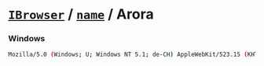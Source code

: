 # [`IBrowser`](/api/main/get-browser.md) / [`name`](../name.md) / Arora

### Windows

```sh
Mozilla/5.0 (Windows; U; Windows NT 5.1; de-CH) AppleWebKit/523.15 (KHTML, like Gecko, Safari/419.3) Arora/0.2
```